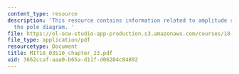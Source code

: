 ```yaml
---
content_type: resource
description: 'This resource contains information related to amplitude response and
  the pole diagram. '
file: https://ol-ocw-studio-app-production.s3.amazonaws.com/courses/18-03-differential-equations-spring-2010/3662ccafaaa0b65ad11fd06204c84892_MIT18_03S10_chapter_23.pdf
file_type: application/pdf
resourcetype: Document
title: MIT18_03S10_chapter_23.pdf
uid: 3662ccaf-aaa0-b65a-d11f-d06204c84892
---
```

